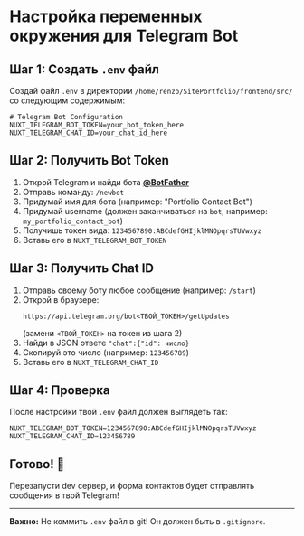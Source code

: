 # Настройка переменных окружения для Telegram Bot

## Шаг 1: Создать `.env` файл

Создай файл `.env` в директории `/home/renzo/SitePortfolio/frontend/src/` со следующим содержимым:

```env
# Telegram Bot Configuration
NUXT_TELEGRAM_BOT_TOKEN=your_bot_token_here
NUXT_TELEGRAM_CHAT_ID=your_chat_id_here
```

## Шаг 2: Получить Bot Token

1. Открой Telegram и найди бота **[@BotFather](https://t.me/botfather)**
2. Отправь команду: `/newbot`
3. Придумай имя для бота (например: "Portfolio Contact Bot")
4. Придумай username (должен заканчиваться на `bot`, например: `my_portfolio_contact_bot`)
5. Получишь токен вида: `1234567890:ABCdefGHIjklMNOpqrsTUVwxyz`
6. Вставь его в `NUXT_TELEGRAM_BOT_TOKEN`

## Шаг 3: Получить Chat ID

1. Отправь своему боту любое сообщение (например: `/start`)
2. Открой в браузере:
   ```
   https://api.telegram.org/bot<ТВОЙ_ТОКЕН>/getUpdates
   ```
   (замени `<ТВОЙ_ТОКЕН>` на токен из шага 2)
3. Найди в JSON ответе `"chat":{"id": число}`
4. Скопируй это число (например: `123456789`)
5. Вставь его в `NUXT_TELEGRAM_CHAT_ID`

## Шаг 4: Проверка

После настройки твой `.env` файл должен выглядеть так:

```env
NUXT_TELEGRAM_BOT_TOKEN=1234567890:ABCdefGHIjklMNOpqrsTUVwxyz
NUXT_TELEGRAM_CHAT_ID=123456789
```

## Готово! 🚀

Перезапусти dev сервер, и форма контактов будет отправлять сообщения в твой Telegram!

---

**Важно:** Не коммить `.env` файл в git! Он должен быть в `.gitignore`.

